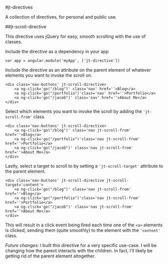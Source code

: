 #jt-directives

A collection of directives, for personal and public use.


##jt-scroll-directive

This directive uses jQuery for easy, smooth scrolling with the use of classes.

Include the directive as a dependency in your app

```
var app = angular.module('myApp', ['jt-directive'])
```

Include the directive as an attribute on the parent element of whatever elements you want to invoke the scroll on.

```
<div class='nav-buttons' jt-scroll-directive>
    <a ng-click='go("/blog")' class='nav' href=''>Blog</a>
    <a ng-click='go("/portfolio")'class='nav' href=''>Portfolio</a>
    <a ng-click='go("/jacob")' class='nav' href=''>About Me</a>
</div>
```

Select which elements you want to invoke the scroll by adding the `'jt-scroll-from'` class.

```
<div class='nav-buttons' jt-scroll-directive>
    <a ng-click='go("/blog")' class='nav jt-scroll-from' href=''>Blog</a>
    <a ng-click='go("/portfolio")'class='nav jt-scroll-from' href=''>Portfolio</a>
    <a ng-click='go("/jacob")' class='nav jt-scroll-from' href=''>About Me</a>
</div>
```

Lastly, select a target to scroll to by setting a `'jt-scroll-target'` attribute to the parent element.

```
<div class='nav-buttons' jt-scroll-directive jt-scroll-target='content'>
    <a ng-click='go("/blog")' class='nav jt-scroll-from' href=''>Blog</a>
    <a ng-click='go("/portfolio")'class='nav jt-scroll-from' href=''>Portfolio</a>
    <a ng-click='go("/jacob")' class='nav jt-scroll-from' href=''>About Me</a>
</div>
```

This will result in a click event being fired each time one of the `<a>` elements is clicked, sending them (quite smoothly) to the element with the `'content'` class.

*Future changes:*  I built this directive for a very specific use-case. I will be changing how the parent interacts with the children.  In fact, I'll likely be getting rid of the parent element altogether. 
